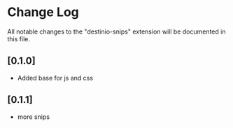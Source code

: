 # Change Log

All notable changes to the "destinio-snips" extension will be documented in this file.

## [0.1.0]

- Added base for js and css

## [0.1.1]

- more snips

<!-- https://keepachangelog.com/en/1.0.0/ -->
